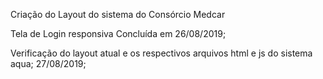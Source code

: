 Criação do Layout do sistema do Consórcio Medcar

Tela de Login responsiva Concluída em 26/08/2019;

Verificação do layout atual e os respectivos arquivos html e js do sistema aqua; 27/08/2019;
